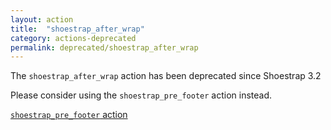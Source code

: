 ```yaml
---
layout: action
title:  "shoestrap_after_wrap"
category: actions-deprecated
permalink: deprecated/shoestrap_after_wrap
---
```


The `shoestrap_after_wrap` action has been deprecated since Shoestrap 3.2

Please consider using the `shoestrap_pre_footer` action instead.

<a class="button" href="/actions/shoestrap_pre_footer">`shoestrap_pre_footer` action</a>